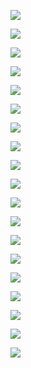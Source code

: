 ![](图片/55.jpg)  

![](图片/56.jpg)  

![](图片/57.jpg)  

![](图片/58.jpg)  

![](图片/59.jpg)  

![](图片/60.jpg)  

![](图片/61.jpg)  

![](图片/62.jpg)  

![](图片/63.jpg)  

![](图片/64.jpg)  

![](图片/65.jpg)  

![](图片/66.jpg)  

![](图片/67.jpg)  

![](图片/68.jpg)  

![](图片/69.jpg)  

![](图片/70.jpg)  

![](图片/71.jpg)  

![](图片/72.jpg)  

![](图片/73.jpg)  
